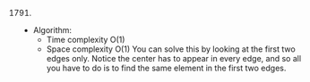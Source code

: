 1791.

- Algorithm:
  - Time complexity O(1)
  - Space complexity O(1)
    You can solve this by looking at the first two edges only. Notice the center has to appear in every edge, and so all you have to do is to find the same element in the first two edges.
